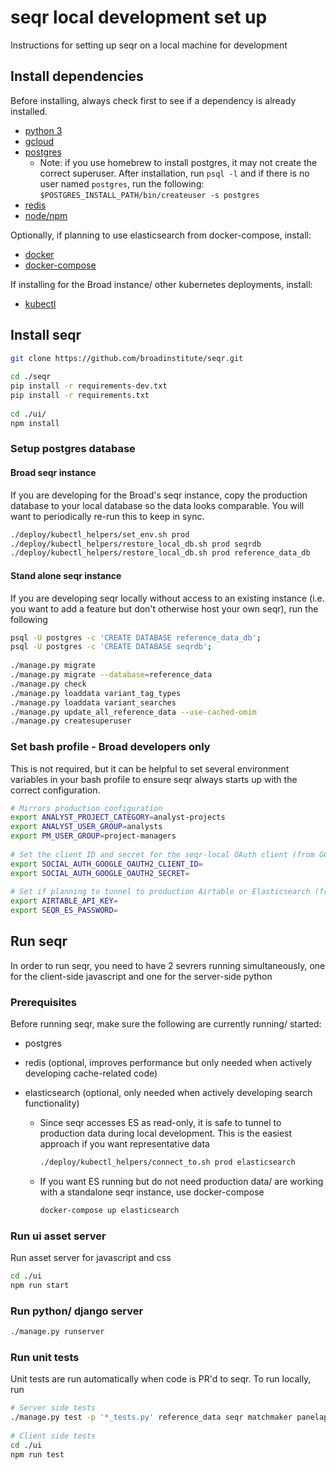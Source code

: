 # seqr local development set up

Instructions for setting up seqr on a local machine for development

## Install dependencies

Before installing, always check first to see if a dependency is already installed.

- [python 3](https://www.python.org/downloads/)
- [gcloud](https://cloud.google.com/sdk/install)
- [postgres](https://www.postgresql.org/download/)
  - Note: if you use homebrew to install postgres, it may not create the correct superuser. 
After installation, run `psql -l` and if there is no user named `postgres`, run the following:
  `$POSTGRES_INSTALL_PATH/bin/createuser -s postgres`
- [redis](https://redis.io/topics/quickstart)
- [node/npm](https://docs.npmjs.com/downloading-and-installing-node-js-and-npm)

Optionally, if planning to use elasticsearch from docker-compose, install:
- [docker](https://docs.docker.com/install/)
- [docker-compose](https://docs.docker.com/compose/install/)   

If installing for the Broad instance/ other kubernetes deployments, install:
- [kubectl](https://kubernetes.io/docs/tasks/tools/install-kubectl-macos/)

## Install seqr

```bash
git clone https://github.com/broadinstitute/seqr.git
    
cd ./seqr
pip install -r requirements-dev.txt
pip install -r requirements.txt
    
cd ./ui/
npm install
```

### Setup postgres database

#### Broad seqr instance

If you are developing for the Broad's seqr instance, copy the production database to your local 
database so the data looks comparable. You will want to periodically re-run this to keep in sync.

```bash
./deploy/kubectl_helpers/set_env.sh prod 
./deploy/kubectl_helpers/restore_local_db.sh prod seqrdb
./deploy/kubectl_helpers/restore_local_db.sh prod reference_data_db
```

#### Stand alone seqr instance

If you are developing seqr locally without access to an existing instance 
(i.e. you want to add a feature but don't otherwise host your own seqr), run the following

```bash
psql -U postgres -c 'CREATE DATABASE reference_data_db';
psql -U postgres -c 'CREATE DATABASE seqrdb';    
    
./manage.py migrate
./manage.py migrate --database=reference_data
./manage.py check
./manage.py loaddata variant_tag_types
./manage.py loaddata variant_searches
./manage.py update_all_reference_data --use-cached-omim
./manage.py createsuperuser
```

### Set bash profile - Broad developers only

This is not required, but it can be helpful to set several environment variables in your bash profile to ensure seqr
always starts up with the correct configuration.  

```bash
# Mirrors production configuration
export ANALYST_PROJECT_CATEGORY=analyst-projects
export ANALYST_USER_GROUP=analysts
export PM_USER_GROUP=project-managers
    
# Set the client ID and secret for the seqr-local OAuth client (from GCP)
export SOCIAL_AUTH_GOOGLE_OAUTH2_CLIENT_ID=
export SOCIAL_AUTH_GOOGLE_OAUTH2_SECRET=   
    
# Set if planning to tunnel to production Airtable or Elasticsearch (from secrets backup)
export AIRTABLE_API_KEY=
export SEQR_ES_PASSWORD=
```

## Run seqr

In order to run seqr, you need to have 2 sevrers running simultaneously, one for the client-side javascript and one
for the server-side python
 
### Prerequisites
Before running seqr, make sure the following are currently running/ started:

- postgres

- redis (optional, improves performance but only needed  when actively developing cache-related code)

- elasticsearch (optional, only needed when actively developing search functionality) 
  - Since seqr accesses ES as read-only, it is safe to tunnel to production data during local development. 
  This is the easiest approach if you want representative data
    ```bash
    ./deploy/kubectl_helpers/connect_to.sh prod elasticsearch
    ```
    
  - If you want ES running but do not need production data/ are working with a standalone seqr instance, 
  use docker-compose
    ```bash
    docker-compose up elasticsearch
    ```
    
### Run ui asset server

Run asset server for javascript and css
```bash
cd ./ui
npm run start
```
 
### Run python/ django server
```bash
./manage.py runserver
```

### Run unit tests

Unit tests are run automatically when code is PR'd to seqr. To run locally, run
```bash
# Server side tests
./manage.py test -p '*_tests.py' reference_data seqr matchmaker panelapp
  
# Client side tests
cd ./ui
npm run test
```
